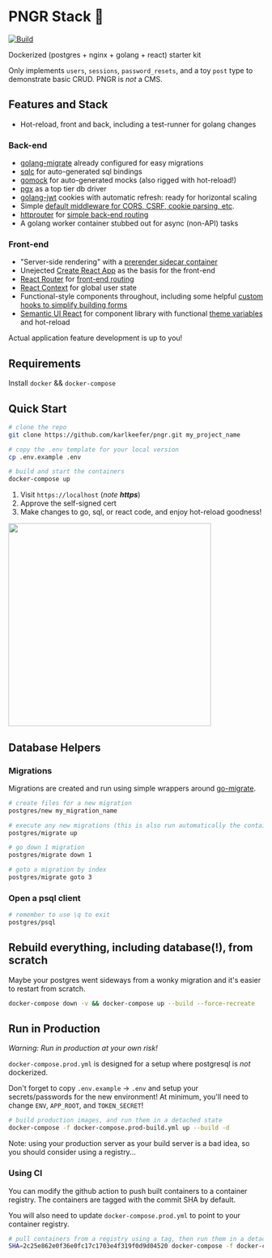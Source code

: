 # PNGR Stack 🏓
[![Build](https://github.com/karlkeefer/pngr/actions/workflows/build.yml/badge.svg?branch=master)](https://github.com/karlkeefer/pngr/actions/workflows/build.yml)

Dockerized (postgres + nginx + golang + react) starter kit

Only implements `users`, `sessions`, `password_resets`, and a toy `post` type to demonstrate basic CRUD. PNGR is _not_ a CMS.

## Features and Stack

- Hot-reload, front and back, including a test-runner for golang changes

### Back-end
- [golang-migrate](https://github.com/golang-migrate/migrate) already configured for easy migrations
- [sqlc](https://github.com/kyleconroy/sqlc) for auto-generated sql bindings
- [gomock](https://github.com/golang/mock) for auto-generated mocks (also rigged with hot-reload!)
- [pgx](https://github.com/jackc/pgx) as a top tier db driver
- [golang-jwt](https://github.com/golang-jwt/jwt) cookies with automatic refresh: ready for horizontal scaling
- Simple [default middleware for CORS, CSRF, cookie parsing, etc](./golang/server/middleware.go).
- [httprouter](github.com/julienschmidt/httprouter) for [simple back-end routing](./golang/server/routes.go)
- A golang worker container stubbed out for async (non-API) tasks

### Front-end
- "Server-side rendering" with a [prerender sidecar container](./prerender/Dockerfile)
- Unejected [Create React App](https://github.com/facebookincubator/create-react-app) as the basis for the front-end
- [React Router](https://github.com/ReactTraining/react-router) for [front-end routing](./react/src/Routes/Routes.js)
- [React Context](https://reactjs.org/docs/context.html) for global user state
- Functional-style components throughout, including some helpful [custom hooks to simplify building forms](./react/src/Routes/Posts/PostForm.js)
- [Semantic UI React](https://react.semantic-ui.com/) for component library with functional [theme variables](https://github.com/Semantic-Org/Semantic-UI/blob/master/src/themes/default/globals/site.variables) and hot-reload

Actual application feature development is up to you!

## Requirements
Install `docker` && `docker-compose`

## Quick Start
```bash
# clone the repo
git clone https://github.com/karlkeefer/pngr.git my_project_name

# copy the .env template for your local version
cp .env.example .env

# build and start the containers
docker-compose up
```
1) Visit `https://localhost` (*note **https***)
2) Approve the self-signed cert
3) Make changes to go, sql, or react code, and enjoy hot-reload goodness!

<img src="./docs/demo.png" width="400"/>

## Database Helpers

### Migrations
Migrations are created and run using simple wrappers around [go-migrate](https://github.com/golang-migrate/migrate).

```bash
# create files for a new migration
postgres/new my_migration_name

# execute any new migrations (this is also run automatically the container is created)
postgres/migrate up

# go down 1 migration
postgres/migrate down 1

# goto a migration by index
postgres/migrate goto 3
```

### Open a psql client
```bash
# remember to use \q to exit
postgres/psql
```

## Rebuild everything, including database(!), from scratch
Maybe your postgres went sideways from a wonky migration and it's easier to restart from scratch.
```bash
docker-compose down -v && docker-compose up --build --force-recreate
```

## Run in Production
*Warning: Run in production at your own risk!*

`docker-compose.prod.yml` is designed for a setup where postgresql is _not_ dockerized.

Don't forget to copy `.env.example` -> `.env` and setup your secrets/passwords for the new environment!
At minimum, you'll need to change `ENV`, `APP_ROOT`, and `TOKEN_SECRET`!

```bash
# build production images, and run them in a detached state
docker-compose -f docker-compose.prod-build.yml up --build -d
```

Note: using your production server as your build server is a bad idea, so you should consider using a registry...

### Using CI
You can modify the github action to push built containers to a container registry. The containers are tagged with the commit SHA by default.

You will also need to update `docker-compose.prod.yml` to point to your container registry.

```bash
# pull containers from a registry using a tag, then run them in a detached state
SHA=2c25e862e0f36e0fc17c1703e4f319f0d9d04520 docker-compose -f docker-compose.prod.yml up -d
```
